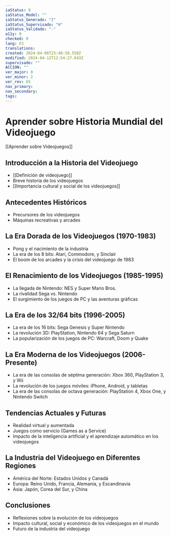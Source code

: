 ```yaml
---
iaStatus: 8
iaStatus_Model: ""
iaStatus_Generado: "I"
iaStatus_Supervisado: "H"
iaStatus_Validado: "-"
a11y: 0
checked: 0
lang: ES
translations: 
created: 2024-04-06T23:48:58.550Z
modified: 2024-04-12T12:54:27.643Z
supervisado: ""
ACCION: ""
ver_major: 0
ver_minor: 2
ver_rev: 65
nav_primary: 
nav_secondary: 
tags:
---
```

# Aprender sobre Historia Mundial del Videojuego

[[Aprender sobre Videojuegos]]

## Introducción a la Historia del Videojuego
- [[Definición de videojuego]]
- Breve historia de los videojuegos
- [[Importancia cultural y social de los videojuegos]]

## Antecedentes Históricos
- Precursores de los videojuegos
- Máquinas recreativas y arcades

## La Era Dorada de los Videojuegos (1970-1983)
- Pong y el nacimiento de la industria
- La era de los 8 bits: Atari, Commodore, y Sinclair
- El boom de los arcades y la crisis del videojuego de 1983

## El Renacimiento de los Videojuegos (1985-1995)
- La llegada de Nintendo: NES y Super Mario Bros.
- La rivalidad Sega vs. Nintendo
- El surgimiento de los juegos de PC y las aventuras gráficas

## La Era de los 32/64 bits (1996-2005)
- La era de los 16 bits: Sega Genesis y Super Nintendo
- La revolución 3D: PlayStation, Nintendo 64 y Sega Saturn
- La popularización de los juegos de PC: Warcraft, Doom y Quake

## La Era Moderna de los Videojuegos (2006-Presente)
- La era de las consolas de séptima generación: Xbox 360, PlayStation 3, y Wii
- La revolución de los juegos móviles: iPhone, Android, y tabletas
- La era de las consolas de octava generación: PlayStation 4, Xbox One, y Nintendo Switch

## Tendencias Actuales y Futuras
- Realidad virtual y aumentada
- Juegos como servicio (Games as a Service)
- Impacto de la inteligencia artificial y el aprendizaje automático en los videojuegos

## La Industria del Videojuego en Diferentes Regiones
- América del Norte: Estados Unidos y Canadá
- Europa: Reino Unido, Francia, Alemania, y Escandinavia
- Asia: Japón, Corea del Sur, y China

## Conclusiones
- Reflexiones sobre la evolución de los videojuegos
- Impacto cultural, social y económico de los videojuegos en el mundo
- Futuro de la industria del videojuego

